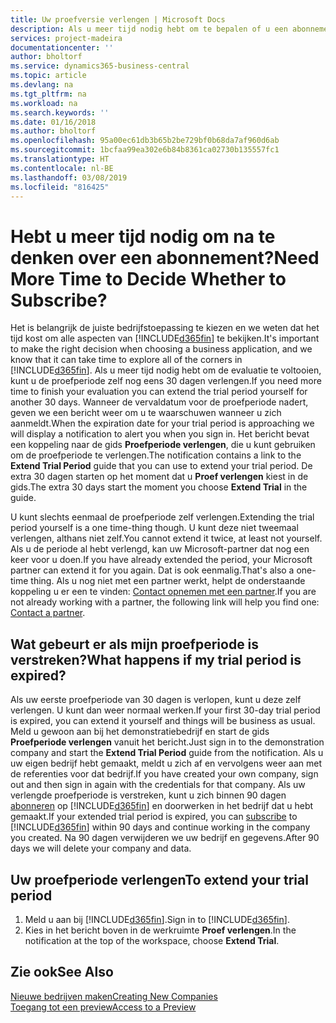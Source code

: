 ```yaml
---
title: Uw proefversie verlengen | Microsoft Docs
description: Als u meer tijd nodig hebt om te bepalen of u een abonnement wilt, kunt u uw proefversie verlengen.
services: project-madeira
documentationcenter: ''
author: bholtorf
ms.service: dynamics365-business-central
ms.topic: article
ms.devlang: na
ms.tgt_pltfrm: na
ms.workload: na
ms.search.keywords: ''
ms.date: 01/16/2018
ms.author: bholtorf
ms.openlocfilehash: 95a00ec61db3b65b2be729bf0b68da7af960d6ab
ms.sourcegitcommit: 1bcfaa99ea302e6b84b8361ca02730b135557fc1
ms.translationtype: HT
ms.contentlocale: nl-BE
ms.lasthandoff: 03/08/2019
ms.locfileid: "816425"
---
```

# <a name="need-more-time-to-decide-whether-to-subscribe"></a><span data-ttu-id="9aa26-103">Hebt u meer tijd nodig om na te denken over een abonnement?</span><span class="sxs-lookup"><span data-stu-id="9aa26-103">Need More Time to Decide Whether to Subscribe?</span></span>
<span data-ttu-id="9aa26-104">Het is belangrijk de juiste bedrijfstoepassing te kiezen en we weten dat het tijd kost om alle aspecten van [!INCLUDE[d365fin](includes/d365fin_md.md)] te bekijken.</span><span class="sxs-lookup"><span data-stu-id="9aa26-104">It's important to make the right decision when choosing a business application, and we know that it can take time to explore all of the corners in [!INCLUDE[d365fin](includes/d365fin_md.md)].</span></span> <span data-ttu-id="9aa26-105">Als u meer tijd nodig hebt om de evaluatie te voltooien, kunt u de proefperiode zelf nog eens 30 dagen verlengen.</span><span class="sxs-lookup"><span data-stu-id="9aa26-105">If you need more time to finish your evaluation you can extend the trial period yourself for another 30 days.</span></span> <span data-ttu-id="9aa26-106">Wanneer de vervaldatum voor de proefperiode nadert, geven we een bericht weer om u te waarschuwen wanneer u zich aanmeldt.</span><span class="sxs-lookup"><span data-stu-id="9aa26-106">When the expiration date for your trial period is approaching we will display a notification to alert you when you sign in.</span></span> <span data-ttu-id="9aa26-107">Het bericht bevat een koppeling naar de gids **Proefperiode verlengen**, die u kunt gebruiken om de proefperiode te verlengen.</span><span class="sxs-lookup"><span data-stu-id="9aa26-107">The notification contains a link to the **Extend Trial Period** guide that you can use to extend your trial period.</span></span> <span data-ttu-id="9aa26-108">De extra 30 dagen starten op het moment dat u **Proef verlengen** kiest in de gids.</span><span class="sxs-lookup"><span data-stu-id="9aa26-108">The extra 30 days start the moment you choose **Extend Trial** in the guide.</span></span>

<span data-ttu-id="9aa26-109">U kunt slechts eenmaal de proefperiode zelf verlengen.</span><span class="sxs-lookup"><span data-stu-id="9aa26-109">Extending the trial period yourself is a one time-thing though.</span></span> <span data-ttu-id="9aa26-110">U kunt deze niet tweemaal verlengen, althans niet zelf.</span><span class="sxs-lookup"><span data-stu-id="9aa26-110">You cannot extend it twice, at least not yourself.</span></span> <span data-ttu-id="9aa26-111">Als u de periode al hebt verlengd, kan uw Microsoft-partner dat nog een keer voor u doen.</span><span class="sxs-lookup"><span data-stu-id="9aa26-111">If you have already extended the period, your Microsoft partner can extend it for you again.</span></span> <span data-ttu-id="9aa26-112">Dat is ook eenmalig.</span><span class="sxs-lookup"><span data-stu-id="9aa26-112">That's also a one-time thing.</span></span> <span data-ttu-id="9aa26-113">Als u nog niet met een partner werkt, helpt de onderstaande koppeling u er een te vinden: [Contact opnemen met een partner](https://go.microsoft.com/fwlink/?linkid=2038439).</span><span class="sxs-lookup"><span data-stu-id="9aa26-113">If you are not already working with a partner, the following link will help you find one: [Contact a partner](https://go.microsoft.com/fwlink/?linkid=2038439).</span></span>

## <a name="what-happens-if-my-trial-period-is-expired"></a><span data-ttu-id="9aa26-114">Wat gebeurt er als mijn proefperiode is verstreken?</span><span class="sxs-lookup"><span data-stu-id="9aa26-114">What happens if my trial period is expired?</span></span>
<span data-ttu-id="9aa26-115">Als uw eerste proefperiode van 30 dagen is verlopen, kunt u deze zelf verlengen. U kunt dan weer normaal werken.</span><span class="sxs-lookup"><span data-stu-id="9aa26-115">If your first 30-day trial period is expired, you can extend it yourself and things will be business as usual.</span></span> <span data-ttu-id="9aa26-116">Meld u gewoon aan bij het demonstratiebedrijf en start de gids **Proefperiode verlengen** vanuit het bericht.</span><span class="sxs-lookup"><span data-stu-id="9aa26-116">Just sign in to the demonstration company and start the **Extend Trial Period** guide from the notification.</span></span> <span data-ttu-id="9aa26-117">Als u uw eigen bedrijf hebt gemaakt, meldt u zich af en vervolgens weer aan met de referenties voor dat bedrijf.</span><span class="sxs-lookup"><span data-stu-id="9aa26-117">If you have created your own company, sign out and then sign in again with the credentials for that company.</span></span> <span data-ttu-id="9aa26-118">Als uw verlengde proefperiode is verstreken, kunt u zich binnen 90 dagen [abonneren](https://go.microsoft.com/fwlink/?linkid=828659) op [!INCLUDE[d365fin](includes/d365fin_md.md)] en doorwerken in het bedrijf dat u hebt gemaakt.</span><span class="sxs-lookup"><span data-stu-id="9aa26-118">If your extended trial period is expired, you can [subscribe](https://go.microsoft.com/fwlink/?linkid=828659) to [!INCLUDE[d365fin](includes/d365fin_md.md)] within 90 days and continue working in the company you created.</span></span> <span data-ttu-id="9aa26-119">Na 90 dagen verwijderen we uw bedrijf en gegevens.</span><span class="sxs-lookup"><span data-stu-id="9aa26-119">After 90 days we will delete your company and data.</span></span> 

## <a name="to-extend-your-trial-period"></a><span data-ttu-id="9aa26-120">Uw proefperiode verlengen</span><span class="sxs-lookup"><span data-stu-id="9aa26-120">To extend your trial period</span></span>
1. <span data-ttu-id="9aa26-121">Meld u aan bij [!INCLUDE[d365fin](includes/d365fin_md.md)].</span><span class="sxs-lookup"><span data-stu-id="9aa26-121">Sign in to [!INCLUDE[d365fin](includes/d365fin_md.md)].</span></span>
2. <span data-ttu-id="9aa26-122">Kies in het bericht boven in de werkruimte **Proef verlengen**.</span><span class="sxs-lookup"><span data-stu-id="9aa26-122">In the notification at the top of the workspace, choose **Extend Trial**.</span></span>

## <a name="see-also"></a><span data-ttu-id="9aa26-123">Zie ook</span><span class="sxs-lookup"><span data-stu-id="9aa26-123">See Also</span></span>
[<span data-ttu-id="9aa26-124">Nieuwe bedrijven maken</span><span class="sxs-lookup"><span data-stu-id="9aa26-124">Creating New Companies</span></span>](about-new-company.md)  
[<span data-ttu-id="9aa26-125">Toegang tot een preview</span><span class="sxs-lookup"><span data-stu-id="9aa26-125">Access to a Preview</span></span>](across-preview.md)  